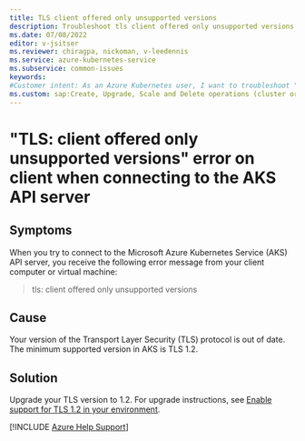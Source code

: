 ```yaml
---
title: TLS client offered only unsupported versions
description: Troubleshoot tls client offered only unsupported versions error messages from the client when connecting to the Azure Kubernetes Service (AKS) API server.
ms.date: 07/08/2022
editor: v-jsitser
ms.reviewer: chiragpa, nickoman, v-leedennis
ms.service: azure-kubernetes-service
ms.subservice: common-issues
keywords:
#Customer intent: As an Azure Kubernetes user, I want to troubleshoot "tls: client offered only unsupported versions" error messages from my client computer or virtual machine so that I can connect successfully to the Azure Kubernetes Service (AKS) API server.
ms.custom: sap:Create, Upgrade, Scale and Delete operations (cluster or nodepool)
---
```

# "TLS: client offered only unsupported versions" error on client when connecting to the AKS API server

## Symptoms

When you try to connect to the Microsoft Azure Kubernetes Service (AKS) API server, you receive the following error message from your client computer or virtual machine:

> tls: client offered only unsupported versions

## Cause

Your version of the Transport Layer Security (TLS) protocol is out of date. The minimum supported version in AKS is TLS 1.2.

## Solution

Upgrade your TLS version to 1.2. For upgrade instructions, see [Enable support for TLS 1.2 in your environment](../entra-id/ad-dmn-services/enable-support-tls-environment.md).

[!INCLUDE [Azure Help Support](../../includes/azure-help-support.md)]
